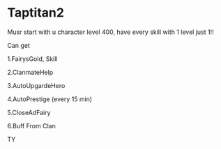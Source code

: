 # Taptitan2
 
Musr start with 
u character level 400, have every skill with 1 level just 1!!


Can get 

1.FairysGold, Skill

2.ClanmateHelp

3.AutoUpgardeHero

4.AutoPrestige (every 15 min)

5.CloseAdFairy

6.Buff From Clan



TY
